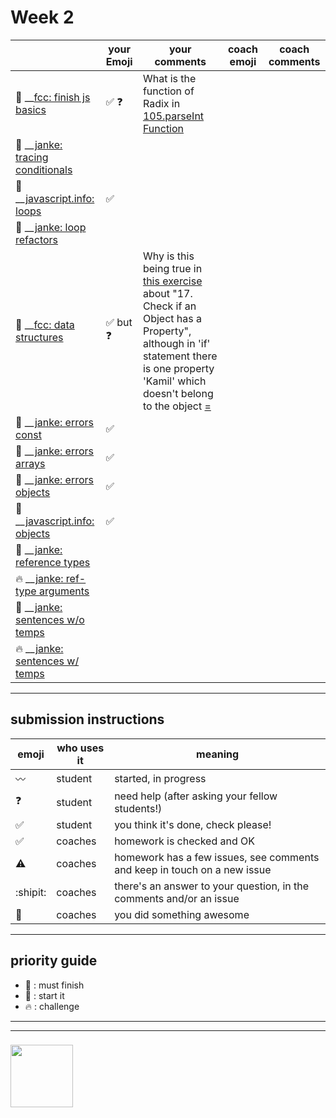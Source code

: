 # Week 2

|  | your Emoji | your comments | coach emoji | coach comments |
| --- | --- | --- | --- | --- |
| :seedling: __[fcc: finish js basics](./fcc-basic-js-pt-2.md) | :white_check_mark: :question: | What is the function of Radix in [105.parseInt Function](https://github.com/prgrmfl/javascript-1-homework/blob/master/week-2/fcc-basic-js-pt-2.md#105-use-the-parseint-function-with-a-radix-) | | |
| :dash: __[janke: tracing conditionals](./js-tracing-conditionals.md) | | | | |
| :seedling: __[javascript.info: loops](./jsinfo-loops.md) | :white_check_mark: | | | |
| :dash: __[janke: loop refactors](./jl-loop-refactors.md) | | | | |
| :seedling: __[fcc: data structures](./fcc-data-structures.md) | :white_check_mark: but :question: | Why is this being true in [this exercise](http://pythontutor.com/live.html#code=let%20users%20%3D%20%7B%0A%20%20Alan%3A%20%7B%0A%20%20%20%20age%3A%2027,%0A%20%20%20%20online%3A%20true%0A%20%20%7D,%0A%20%20Jeff%3A%20%7B%0A%20%20%20%20age%3A%2032,%0A%20%20%20%20online%3A%20true%0A%20%20%7D,%0A%20%20Sarah%3A%20%7B%0A%20%20%20%20age%3A%2048,%0A%20%20%20%20online%3A%20true%0A%20%20%7D,%0A%20%20Ryan%3A%20%7B%0A%20%20%20%20age%3A%2019,%0A%20%20%20%20online%3A%20true%0A%20%20%7D%0A%7D%3B%0A%0Afunction%20isEveryoneHere%28obj%29%20%7B%0A%20%20if%28obj.hasOwnProperty%28'Alan',%20'Kamil',%20'Jeff',%20'Sarah',%20'Ryan'%29%29%20%7B%0A%20%20%20%20return%20true%3B%0A%20%20%7D%0A%20%20return%20false%3B%20%20%0A%7D%0A%0Aconsole.log%28isEveryoneHere%28users%29%29%3B%20//true&cumulative=false&curInstr=6&heapPrimitives=nevernest&mode=display&origin=opt-live.js&py=js&rawInputLstJSON=%5B%5D&textReferences=false) about "17. Check if an Object has a Property", although in 'if' statement  there is one property 'Kamil' which doesn't belong to the object [=](http://pythontutor.com/live.html#code=let%20users%20%3D%20%7B%0A%20%20Alan%3A%20%7B%0A%20%20%20%20age%3A%2027,%0A%20%20%20%20online%3A%20true%0A%20%20%7D,%0A%20%20Jeff%3A%20%7B%0A%20%20%20%20age%3A%2032,%0A%20%20%20%20online%3A%20true%0A%20%20%7D,%0A%20%20Sarah%3A%20%7B%0A%20%20%20%20age%3A%2048,%0A%20%20%20%20online%3A%20true%0A%20%20%7D,%0A%20%20Ryan%3A%20%7B%0A%20%20%20%20age%3A%2019,%0A%20%20%20%20online%3A%20true%0A%20%20%7D%0A%7D%3B%0A%0Afunction%20isEveryoneHere%28obj%29%20%7B%0A%20%20const%20arr%20%3D%20%5B%5D%3B%0A%20%20const%20names%20%3D%20%5B'Alan',%20'Kamil',%20'Jeff',%20'Sarah',%20'Ryan'%5D%3B%0A%20%20for%20%28let%20item%20of%20names%29%20%7B%0A%20%20%20%20arr.push%28obj.hasOwnProperty%28item%29%29%0A%20%20%7D%0A%20%20return%20arr%3B%0A%7D%0A%0Aconsole.log%28isEveryoneHere%28users%29%29%3B%20//true&cumulative=false&curInstr=20&heapPrimitives=nevernest&mode=display&origin=opt-live.js&py=js&rawInputLstJSON=%5B%5D&textReferences=false) | | |
| :seedling: __[janke: errors const](./jl-errors-const.md) | :white_check_mark: | | | |
| :seedling: __[janke: errors arrays](./jl-errors-arrays.md) | :white_check_mark:  | | | |
| :seedling: __[janke: errors objects](./jl-errors-objects.md) | :white_check_mark:  | | | |
| :seedling: __[javascript.info: objects](./jsinfo-objects.md) | :white_check_mark:  | | | |
| :dash: __[janke: reference types](./jl-reference-types.md) | | | | |
| :fire: __[janke: ref-type arguments](./jl-functions-ref-type-args.md) | | | | |
| :dash: __[janke: sentences w/o temps](./jl-variables-sentences-1.md) | | | | |
| :fire: __[janke: sentences w/ temps](./jl-variables-sentences-2.md) | | | | |



---


## submission instructions

| emoji | who uses it | meaning |
| --- | --- | --- |
|  :wavy_dash: | student | started, in progress  | 
| :question: | student | need help (after asking your fellow students!) | 
| :white_check_mark: | student | you think it's done, check please! | 
| :white_check_mark: | coaches | homework is checked and OK |
| :warning: | coaches | homework has a few issues, see comments and keep in touch on a new issue |
| :shipit: | coaches | there's an answer to your question, in the comments and/or an issue  | 
| :star2: | coaches | you did something awesome |

---

## priority guide

* :seedling: : must finish
* :dash: : start it
* :fire: : challenge

___
___
### <a href="https://hackyourfuture.be" target="_blank"><img src="https://pbs.twimg.com/profile_images/984474625009741824/Bs_qKx6-_400x400.jpg" width="100" height="100"></img></a>
